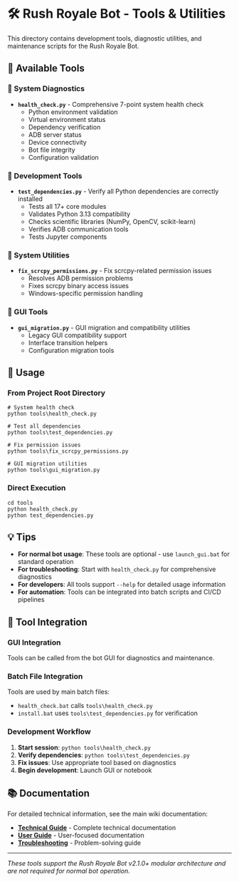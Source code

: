# 🛠️ Rush Royale Bot - Tools & Utilities

This directory contains development tools, diagnostic utilities, and maintenance scripts for the Rush Royale Bot.

## 📂 Available Tools

### 🔧 System Diagnostics
- **`health_check.py`** - Comprehensive 7-point system health check
  - Python environment validation
  - Virtual environment status  
  - Dependency verification
  - ADB server status
  - Device connectivity
  - Bot file integrity
  - Configuration validation

### 🧪 Development Tools
- **`test_dependencies.py`** - Verify all Python dependencies are correctly installed
  - Tests all 17+ core modules
  - Validates Python 3.13 compatibility
  - Checks scientific libraries (NumPy, OpenCV, scikit-learn)
  - Verifies ADB communication tools
  - Tests Jupyter components

### 🔌 System Utilities
- **`fix_scrcpy_permissions.py`** - Fix scrcpy-related permission issues
  - Resolves ADB permission problems
  - Fixes scrcpy binary access issues
  - Windows-specific permission handling

### 📱 GUI Tools
- **`gui_migration.py`** - GUI migration and compatibility utilities
  - Legacy GUI compatibility support
  - Interface transition helpers
  - Configuration migration tools

## 🚀 Usage

### From Project Root Directory
```batch
# System health check
python tools\health_check.py

# Test all dependencies
python tools\test_dependencies.py

# Fix permission issues
python tools\fix_scrcpy_permissions.py

# GUI migration utilities
python tools\gui_migration.py
```

### Direct Execution
```batch
cd tools
python health_check.py
python test_dependencies.py
```

## 💡 Tips

- **For normal bot usage**: These tools are optional - use `launch_gui.bat` for standard operation
- **For troubleshooting**: Start with `health_check.py` for comprehensive diagnostics
- **For developers**: All tools support `--help` for detailed usage information
- **For automation**: Tools can be integrated into batch scripts and CI/CD pipelines

## 🔄 Tool Integration

### GUI Integration
Tools can be called from the bot GUI for diagnostics and maintenance.

### Batch File Integration
Tools are used by main batch files:
- `health_check.bat` calls `tools\health_check.py`
- `install.bat` uses `tools\test_dependencies.py` for verification

### Development Workflow
1. **Start session**: `python tools\health_check.py`
2. **Verify dependencies**: `python tools\test_dependencies.py`  
3. **Fix issues**: Use appropriate tool based on diagnostics
4. **Begin development**: Launch GUI or notebook

## 📚 Documentation

For detailed technical information, see the main wiki documentation:
- **[Technical Guide](../wiki/Technical-Guide.md)** - Complete technical documentation
- **[User Guide](../wiki/User-Guide.md)** - User-focused documentation
- **[Troubleshooting](../wiki/User-Guide.md#troubleshooting)** - Problem-solving guide

---

*These tools support the Rush Royale Bot v2.1.0+ modular architecture and are not required for normal bot operation.*
